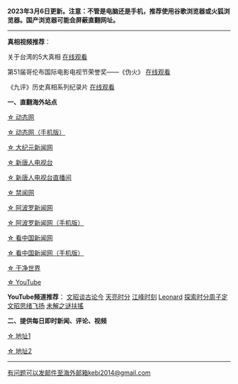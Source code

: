**2023年3月6日更新。注意：不管是电脑还是手机，推荐使用谷歌浏览器或火狐浏览器。国产浏览器可能会屏蔽直翻网址。**


***

**真相视频推荐**：

关于台湾的5大真相 [在线观看](http://t1.ssrfree6.xyz/60)

第51届哥伦布国际电影电视节荣誉奖——《伪火》  [在线观看](http://t1.ssrfree6.xyz/61)  

《九评》历史真相系列纪录片  [在线观看](http://t1.ssrfree6.xyz/62)

**一、直翻海外站点**

[☆ 动态网](http://t1.ssrfree6.xyz/20)

[☆ 动态网（手机版）](http://t1.ssrfree6.xyz/21)

[☆ 大纪元新闻网](http://t1.ssrfree6.xyz/90)

[☆ 新唐人电视台](http://t1.ssrfree6.xyz/4)

[☆ 新唐人电视台直播间](http://t1.ssrfree6.xyz/44)

[☆ 禁闻网](http://t1.ssrfree6.xyz/3)

[☆ 阿波罗新闻网](http://t1.ssrfree6.xyz/7)

[☆ 阿波罗新闻网（手机版）](http://t1.ssrfree6.xyz/53)

[☆ 看中国新闻网](http://t1.ssrfree6.xyz/26)

[☆ 看中国新闻网（手机版）](http://t1.ssrfree6.xyz/54)

[☆ 干净世界](http://t1.ssrfree6.xyz/1)

[☆ YouTube](http://t1.ssrfree6.xyz/45)

**YouTube频道推荐**： [文昭谈古论今](http://t1.ssrfree6.xyz/46)   [天亮时分](http://t1.ssrfree6.xyz/47)  [江峰时刻](http://t1.ssrfree6.xyz/48)   [Leonard](http://t1.ssrfree6.xyz/49)  [探索时分周子定](http://t1.ssrfree6.xyz/50) [文昭思绪飞扬](http://t1.ssrfree6.xyz/51) [未解之谜扶搖](http://t1.ssrfree6.xyz/52)


**二、提供每日即时新闻、评论、视频**

[☆ 地址1](https://a1.zhujicn2.com/tui590285/www/blob/master/README.md)

[☆ 地址2](https://github.com/tui590285/www/blob/master/README.md)

***


有问题可以发邮件至海外邮箱kebi2014@gmail.com